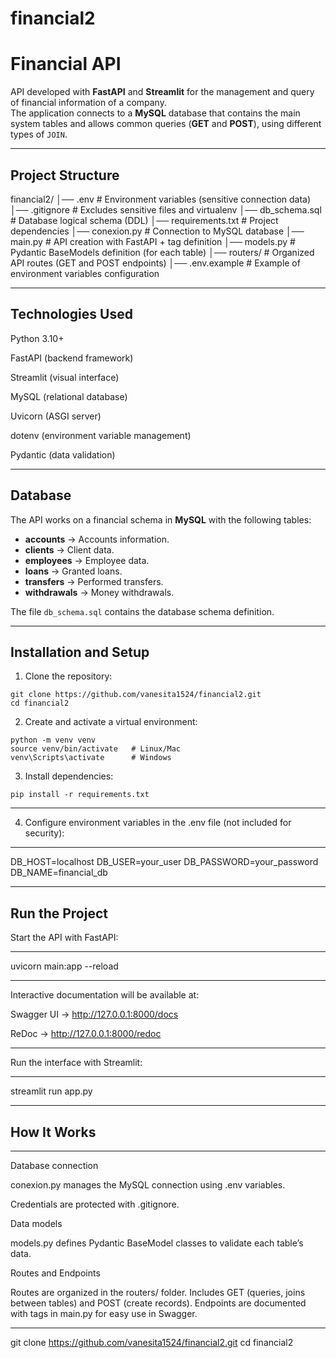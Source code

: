 # financial2
#  Financial API

API developed with **FastAPI** and **Streamlit** for the management and query of financial information of a company.  
The application connects to a **MySQL** database that contains the main system tables and allows common queries (**GET** and **POST**), using different types of `JOIN`.

---
## Project Structure
financial2/
│── .env                  # Environment variables (sensitive connection data)
│── .gitignore            # Excludes sensitive files and virtualenv
│── db_schema.sql         # Database logical schema (DDL)
│── requirements.txt      # Project dependencies
│── conexion.py           # Connection to MySQL database
│── main.py               # API creation with FastAPI + tag definition
│── models.py             # Pydantic BaseModels definition (for each table)
│── routers/              # Organized API routes (GET and POST endpoints)
│── .env.example          # Example of environment variables configuration

---
Technologies Used
---
Python 3.10+

FastAPI (backend framework)

Streamlit (visual interface)

MySQL (relational database)

Uvicorn (ASGI server)

dotenv (environment variable management)

Pydantic (data validation)

---
Database
---
The API works on a financial schema in **MySQL** with the following tables:

- **accounts** → Accounts information.  
- **clients** → Client data.  
- **employees** → Employee data.  
- **loans** → Granted loans.  
- **transfers** → Performed transfers.  
- **withdrawals** → Money withdrawals.  

The file `db_schema.sql` contains the database schema definition.  

---

## Installation and Setup

1. Clone the repository:
```
git clone https://github.com/vanesita1524/financial2.git
cd financial2
```
2. Create and activate a virtual environment:
```
python -m venv venv
source venv/bin/activate   # Linux/Mac
venv\Scripts\activate      # Windows
```
3. Install dependencies:
```
pip install -r requirements.txt
```
---
4. Configure environment variables in the .env file (not included for security):
---
DB_HOST=localhost
DB_USER=your_user
DB_PASSWORD=your_password
DB_NAME=financial_db

---
Run the Project
---

Start the API with FastAPI:

---

uvicorn main:app --reload

---

Interactive documentation will be available at:


Swagger UI → http://127.0.0.1:8000/docs

ReDoc → http://127.0.0.1:8000/redoc

---
Run the interface with Streamlit:

---

streamlit run app.py

---
How It Works
---

---
Database connection

conexion.py manages the MySQL connection using .env variables.

Credentials are protected with .gitignore.

Data models

models.py defines Pydantic BaseModel classes to validate each table’s data.

Routes and Endpoints

Routes are organized in the routers/ folder. Includes GET (queries, joins between tables) and POST (create records).
Endpoints are documented with tags in main.py for easy use in Swagger.

---
git clone https://github.com/vanesita1524/financial2.git
cd financial2
